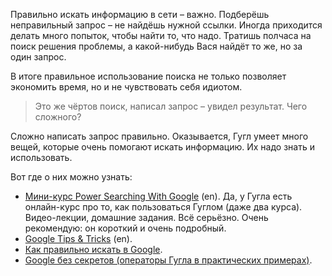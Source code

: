 <p>Правильно искать информацию в сети – важно. Подберёшь неправильный запрос – не найдёшь нужной ссылки.
Иногда приходится делать много попыток, чтобы найти то, что надо. Тратишь полчаса на поиск решения проблемы,
а какой-нибудь Вася найдёт то же, но за один запрос.</p>
<p>В итоге правильное использование поиска не только позволяет экономить время, но и не чувствовать себя идиотом.</p>
<blockquote>
<p>Это же чёртов поиск, написал запрос – увидел результат. Чего сложного?</p>
</blockquote>
<p>Сложно написать запрос правильно. Оказывается, Гугл умеет много вещей, которые очень помогают искать информацию.
Их надо знать и использовать.</p>
<p>Вот где о них можно узнать:</p>
<ul>
<li><a href="https://coursebuilder.withgoogle.com/sample/course">Мини-курс Power Searching With Google</a> (en). Да, у Гугла есть
онлайн-курс про то, как пользоваться Гуглом (даже два курса). Видео-лекции, домашние задания. Всё серьёзно.
Очень рекомендую: он короткий и очень подробный.</li>
<li><a href="https://www.google.com/intl/en_us/insidesearch/tipstricks/all.html">Google Tips &amp; Tricks</a> (en).</li>
<li><a href="https://habrahabr.ru/sandbox/46956/">Как правильно искать в Google</a>.</li>
<li><a href="http://it2b.ru/blog/arhiv/761.html">Google без секретов (операторы Гугла в практических примерах)</a>.</li>
</ul>